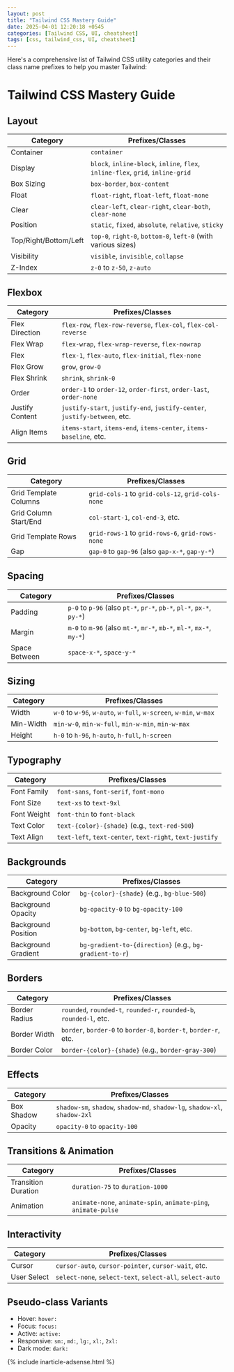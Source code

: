 ```yaml
---
layout: post
title: "Tailwind CSS Mastery Guide"
date: 2025-04-01 12:20:18 +0545
categories: [Tailwind CSS, UI, cheatsheet]
tags: [css, tailwind_css, UI, cheatsheet]
---
```


Here's a comprehensive list of Tailwind CSS utility categories and their class name prefixes to help you master Tailwind:

# Tailwind CSS Mastery Guide

## Layout

| Category              | Prefixes/Classes                                                                |
| --------------------- | ------------------------------------------------------------------------------- |
| Container             | `container`                                                                     |
| Display               | `block`, `inline-block`, `inline`, `flex`, `inline-flex`, `grid`, `inline-grid` |
| Box Sizing            | `box-border`, `box-content`                                                     |
| Float                 | `float-right`, `float-left`, `float-none`                                       |
| Clear                 | `clear-left`, `clear-right`, `clear-both`, `clear-none`                         |
| Position              | `static`, `fixed`, `absolute`, `relative`, `sticky`                             |
| Top/Right/Bottom/Left | `top-0`, `right-0`, `bottom-0`, `left-0` (with various sizes)                   |
| Visibility            | `visible`, `invisible`, `collapse`                                              |
| Z-Index               | `z-0` to `z-50`, `z-auto`                                                       |

## Flexbox

| Category        | Prefixes/Classes                                                          |
| --------------- | ------------------------------------------------------------------------- |
| Flex Direction  | `flex-row`, `flex-row-reverse`, `flex-col`, `flex-col-reverse`            |
| Flex Wrap       | `flex-wrap`, `flex-wrap-reverse`, `flex-nowrap`                           |
| Flex            | `flex-1`, `flex-auto`, `flex-initial`, `flex-none`                        |
| Flex Grow       | `grow`, `grow-0`                                                          |
| Flex Shrink     | `shrink`, `shrink-0`                                                      |
| Order           | `order-1` to `order-12`, `order-first`, `order-last`, `order-none`        |
| Justify Content | `justify-start`, `justify-end`, `justify-center`, `justify-between`, etc. |
| Align Items     | `items-start`, `items-end`, `items-center`, `items-baseline`, etc.        |

## Grid

| Category              | Prefixes/Classes                                  |
| --------------------- | ------------------------------------------------- |
| Grid Template Columns | `grid-cols-1` to `grid-cols-12`, `grid-cols-none` |
| Grid Column Start/End | `col-start-1`, `col-end-3`, etc.                  |
| Grid Template Rows    | `grid-rows-1` to `grid-rows-6`, `grid-rows-none`  |
| Gap                   | `gap-0` to `gap-96` (also `gap-x-*`, `gap-y-*`)   |

## Spacing

| Category      | Prefixes/Classes                                                      |
| ------------- | --------------------------------------------------------------------- |
| Padding       | `p-0` to `p-96` (also `pt-*`, `pr-*`, `pb-*`, `pl-*`, `px-*`, `py-*`) |
| Margin        | `m-0` to `m-96` (also `mt-*`, `mr-*`, `mb-*`, `ml-*`, `mx-*`, `my-*`) |
| Space Between | `space-x-*`, `space-y-*`                                              |

## Sizing

| Category  | Prefixes/Classes                                                  |
| --------- | ----------------------------------------------------------------- |
| Width     | `w-0` to `w-96`, `w-auto`, `w-full`, `w-screen`, `w-min`, `w-max` |
| Min-Width | `min-w-0`, `min-w-full`, `min-w-min`, `min-w-max`                 |
| Height    | `h-0` to `h-96`, `h-auto`, `h-full`, `h-screen`                   |

## Typography

| Category    | Prefixes/Classes                                         |
| ----------- | -------------------------------------------------------- |
| Font Family | `font-sans`, `font-serif`, `font-mono`                   |
| Font Size   | `text-xs` to `text-9xl`                                  |
| Font Weight | `font-thin` to `font-black`                              |
| Text Color  | `text-{color}-{shade}` (e.g., `text-red-500`)            |
| Text Align  | `text-left`, `text-center`, `text-right`, `text-justify` |

## Backgrounds

| Category            | Prefixes/Classes                                        |
| ------------------- | ------------------------------------------------------- |
| Background Color    | `bg-{color}-{shade}` (e.g., `bg-blue-500`)              |
| Background Opacity  | `bg-opacity-0` to `bg-opacity-100`                      |
| Background Position | `bg-bottom`, `bg-center`, `bg-left`, etc.               |
| Background Gradient | `bg-gradient-to-{direction}` (e.g., `bg-gradient-to-r`) |

## Borders

| Category      | Prefixes/Classes                                                    |
| ------------- | ------------------------------------------------------------------- |
| Border Radius | `rounded`, `rounded-t`, `rounded-r`, `rounded-b`, `rounded-l`, etc. |
| Border Width  | `border`, `border-0` to `border-8`, `border-t`, `border-r`, etc.    |
| Border Color  | `border-{color}-{shade}` (e.g., `border-gray-300`)                  |

## Effects

| Category   | Prefixes/Classes                                                           |
| ---------- | -------------------------------------------------------------------------- |
| Box Shadow | `shadow-sm`, `shadow`, `shadow-md`, `shadow-lg`, `shadow-xl`, `shadow-2xl` |
| Opacity    | `opacity-0` to `opacity-100`                                               |

## Transitions & Animation

| Category            | Prefixes/Classes                                                |
| ------------------- | --------------------------------------------------------------- |
| Transition Duration | `duration-75` to `duration-1000`                                |
| Animation           | `animate-none`, `animate-spin`, `animate-ping`, `animate-pulse` |

## Interactivity

| Category    | Prefixes/Classes                                          |
| ----------- | --------------------------------------------------------- |
| Cursor      | `cursor-auto`, `cursor-pointer`, `cursor-wait`, etc.      |
| User Select | `select-none`, `select-text`, `select-all`, `select-auto` |

## Pseudo-class Variants

- Hover: `hover:`
- Focus: `focus:`
- Active: `active:`
- Responsive: `sm:`, `md:`, `lg:`, `xl:`, `2xl:`
- Dark mode: `dark:`

{% include inarticle-adsense.html %}